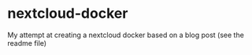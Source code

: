 # nextcloud-docker
My attempt at creating a nextcloud docker based on a blog post (see the readme file)
